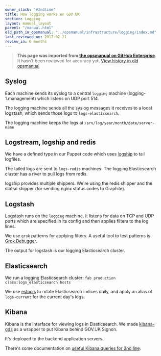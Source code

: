```yaml
---
owner_slack: "#2ndline"
title: How logging works on GOV.UK
section: Logging
layout: manual_layout
parent: "/manual.html"
old_path_in_opsmanual: "../opsmanual/infrastructure/logging/index.md"
last_reviewed_on: 2017-02-21
review_in: 6 months
---
```


> **This page was imported from [the opsmanual on GitHub Enterprise](https://github.digital.cabinet-office.gov.uk/gds/opsmanual)**.
It hasn't been reviewed for accuracy yet.
[View history in old opsmanual](https://github.digital.cabinet-office.gov.uk/gds/opsmanual/tree/master/infrastructure/logging/index.md)


## Syslog

Each machine sends its syslog to a central `logging` machine (logging-1.management) which listens on UDP port 514.

The logging machine sends all the syslog messages it receives to a local logstash, which sends
those logs to `logs-elasticsearch`.

The logging machine keeps the logs at `/srv/log/year/month/date/server-name`

## Logstream, logship and redis

We have a defined type in our Puppet code which uses
[logship](https://github.com/alphagov/tagalog/blob/master/tagalog/command/logship.py)
to tail logfiles.

The tailed logs are sent to `logs-redis` machines. The logging Elasticsearch cluster has a
river to pull logs from redis.

logship provides multiple shippers. We're using the redis shipper and the statsd shipper
(for sending nginx status codes to Graphite).

## Logstash

Logstash runs on the `logging` machine. It listens for data on TCP and UDP ports which are specified
in its config and then applies filters to the log lines.

We use `grok` patterns for applying filters. A useful tool to test patterns is
[Grok Debugger](https://grokdebug.herokuapp.com/).

The output for logstash is our logging Elasticsearch cluster.

## Elasticsearch

We run a logging Elasticsearch cluster: `fab production class:logs_elasticsearch hosts`

We use [estools](https://github.com/alphagov/estools) to rotate Elasticsearch indices daily, and apply
an alias of `logs-current` for the current day's logs.

## Kibana

Kibana is the interface for viewing logs in Elasticsearch. We made
[kibana-gds](https://github.com/alphagov/kibana-gds) as a wrapper to put Kibana behind GOV.UK Signon.

It's deployed to the backend application servers.

There's some documentation on [useful Kibana queries for 2nd line](/manual/kibana.html).
